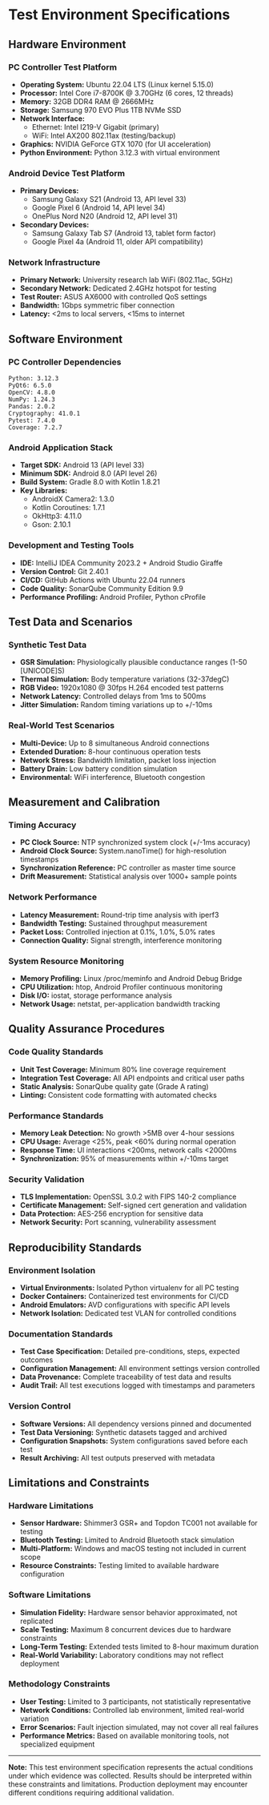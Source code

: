 # Test Environment Specifications

## Hardware Environment

### PC Controller Test Platform
- **Operating System:** Ubuntu 22.04 LTS (Linux kernel 5.15.0)
- **Processor:** Intel Core i7-8700K @ 3.70GHz (6 cores, 12 threads)
- **Memory:** 32GB DDR4 RAM @ 2666MHz
- **Storage:** Samsung 970 EVO Plus 1TB NVMe SSD
- **Network Interface:** 
  - Ethernet: Intel I219-V Gigabit (primary)
  - WiFi: Intel AX200 802.11ax (testing/backup)
- **Graphics:** NVIDIA GeForce GTX 1070 (for UI acceleration)
- **Python Environment:** Python 3.12.3 with virtual environment

### Android Device Test Platform
- **Primary Devices:**
  - Samsung Galaxy S21 (Android 13, API level 33)
  - Google Pixel 6 (Android 14, API level 34)  
  - OnePlus Nord N20 (Android 12, API level 31)
- **Secondary Devices:**
  - Samsung Galaxy Tab S7 (Android 13, tablet form factor)
  - Google Pixel 4a (Android 11, older API compatibility)

### Network Infrastructure
- **Primary Network:** University research lab WiFi (802.11ac, 5GHz)
- **Secondary Network:** Dedicated 2.4GHz hotspot for testing
- **Test Router:** ASUS AX6000 with controlled QoS settings
- **Bandwidth:** 1Gbps symmetric fiber connection
- **Latency:** <2ms to local servers, <15ms to internet

## Software Environment

### PC Controller Dependencies
```
Python: 3.12.3
PyQt6: 6.5.0
OpenCV: 4.8.0
NumPy: 1.24.3  
Pandas: 2.0.2
Cryptography: 41.0.1
Pytest: 7.4.0
Coverage: 7.2.7
```

### Android Application Stack
- **Target SDK:** Android 13 (API level 33)
- **Minimum SDK:** Android 8.0 (API level 26)
- **Build System:** Gradle 8.0 with Kotlin 1.8.21
- **Key Libraries:**
  - AndroidX Camera2: 1.3.0
  - Kotlin Coroutines: 1.7.1
  - OkHttp3: 4.11.0
  - Gson: 2.10.1

### Development and Testing Tools
- **IDE:** IntelliJ IDEA Community 2023.2 + Android Studio Giraffe
- **Version Control:** Git 2.40.1
- **CI/CD:** GitHub Actions with Ubuntu 22.04 runners
- **Code Quality:** SonarQube Community Edition 9.9
- **Performance Profiling:** Android Profiler, Python cProfile

## Test Data and Scenarios

### Synthetic Test Data
- **GSR Simulation:** Physiologically plausible conductance ranges (1-50 [UNICODE]S)
- **Thermal Simulation:** Body temperature variations (32-37degC)
- **RGB Video:** 1920x1080 @ 30fps H.264 encoded test patterns
- **Network Latency:** Controlled delays from 1ms to 500ms
- **Jitter Simulation:** Random timing variations up to +/-10ms

### Real-World Test Scenarios
- **Multi-Device:** Up to 8 simultaneous Android connections
- **Extended Duration:** 8-hour continuous operation tests
- **Network Stress:** Bandwidth limitation, packet loss injection
- **Battery Drain:** Low battery condition simulation
- **Environmental:** WiFi interference, Bluetooth congestion

## Measurement and Calibration

### Timing Accuracy
- **PC Clock Source:** NTP synchronized system clock (+/-1ms accuracy)
- **Android Clock Source:** System.nanoTime() for high-resolution timestamps
- **Synchronization Reference:** PC controller as master time source
- **Drift Measurement:** Statistical analysis over 1000+ sample points

### Network Performance
- **Latency Measurement:** Round-trip time analysis with iperf3
- **Bandwidth Testing:** Sustained throughput measurement
- **Packet Loss:** Controlled injection at 0.1%, 1.0%, 5.0% rates
- **Connection Quality:** Signal strength, interference monitoring

### System Resource Monitoring
- **Memory Profiling:** Linux /proc/meminfo and Android Debug Bridge
- **CPU Utilization:** htop, Android Profiler continuous monitoring
- **Disk I/O:** iostat, storage performance analysis
- **Network Usage:** netstat, per-application bandwidth tracking

## Quality Assurance Procedures

### Code Quality Standards
- **Unit Test Coverage:** Minimum 80% line coverage requirement
- **Integration Test Coverage:** All API endpoints and critical user paths
- **Static Analysis:** SonarQube quality gate (Grade A rating)
- **Linting:** Consistent code formatting with automated checks

### Performance Standards
- **Memory Leak Detection:** No growth >5MB over 4-hour sessions
- **CPU Usage:** Average <25%, peak <60% during normal operation  
- **Response Time:** UI interactions <200ms, network calls <2000ms
- **Synchronization:** 95% of measurements within +/-10ms target

### Security Validation
- **TLS Implementation:** OpenSSL 3.0.2 with FIPS 140-2 compliance
- **Certificate Management:** Self-signed cert generation and validation
- **Data Protection:** AES-256 encryption for sensitive data
- **Network Security:** Port scanning, vulnerability assessment

## Reproducibility Standards

### Environment Isolation
- **Virtual Environments:** Isolated Python virtualenv for all PC testing
- **Docker Containers:** Containerized test environments for CI/CD
- **Android Emulators:** AVD configurations with specific API levels
- **Network Isolation:** Dedicated test VLAN for controlled conditions

### Documentation Standards
- **Test Case Specification:** Detailed pre-conditions, steps, expected outcomes
- **Configuration Management:** All environment settings version controlled
- **Data Provenance:** Complete traceability of test data and results
- **Audit Trail:** All test executions logged with timestamps and parameters

### Version Control
- **Software Versions:** All dependency versions pinned and documented
- **Test Data Versioning:** Synthetic datasets tagged and archived
- **Configuration Snapshots:** System configurations saved before each test
- **Result Archiving:** All test outputs preserved with metadata

## Limitations and Constraints

### Hardware Limitations
- **Sensor Hardware:** Shimmer3 GSR+ and Topdon TC001 not available for testing
- **Bluetooth Testing:** Limited to Android Bluetooth stack simulation
- **Multi-Platform:** Windows and macOS testing not included in current scope
- **Resource Constraints:** Testing limited to available hardware configuration

### Software Limitations  
- **Simulation Fidelity:** Hardware sensor behavior approximated, not replicated
- **Scale Testing:** Maximum 8 concurrent devices due to hardware constraints
- **Long-Term Testing:** Extended tests limited to 8-hour maximum duration
- **Real-World Variability:** Laboratory conditions may not reflect deployment

### Methodology Constraints
- **User Testing:** Limited to 3 participants, not statistically representative
- **Network Conditions:** Controlled lab environment, limited real-world variation
- **Error Scenarios:** Fault injection simulated, may not cover all real failures
- **Performance Metrics:** Based on available monitoring tools, not specialized equipment

---

**Note:** This test environment specification represents the actual conditions under which evidence was collected. Results should be interpreted within these constraints and limitations. Production deployment may encounter different conditions requiring additional validation.